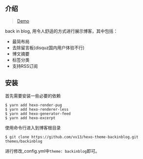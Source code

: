 ## 介绍
> [Demo](http://blog.vv13.cn)

back in blog, 用令人舒适的方式进行展示博客，其中包括：
- 最简布局
- 去除留言板(disquz国内用户体验不行)
- 博文摘要
- 标签分类
- 支持RSS订阅

## 安装
首先需要安装一些必要的依赖
```
$ yarn add hexo-render-pug
$ yarn add hexo-renderer-less
$ yarn add hexo-generator-feed
$ yarn add hexo-excerpt
```

使用命令行进入到博客根目录
```
$ git clone https://github.com/vv13/hexo-theme-backinblog.git themes/backinblog
```

进行修改_config.yml中`theme: backinblog`即可。


